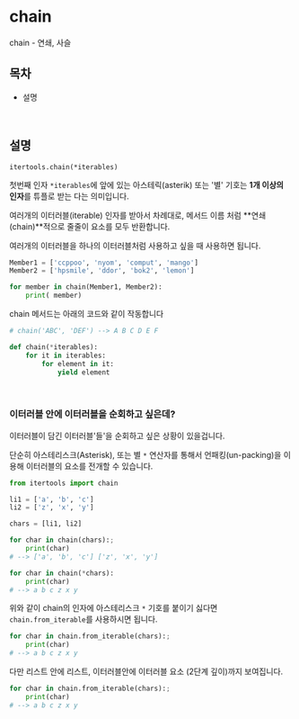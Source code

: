 # chain

chain - 연쇄, 사슬

## 목차

* 설명

<br>

## 설명

`itertools.chain(*iterables)` 

첫번째 인자 `*iterables`에 앞에 있는 아스테릭(asterik) 또는 '별' 기호는 **1개 이상의 인자**를 튜플로 받는 다는 의미입니다.

여러개의 이터러블(iterable) 인자를 받아서 차례대로, 메서드 이름 처럼 **연쇄(chain)**적으로 줄줄이 요소를 모두 반환합니다.

여러개의 이터러블을 하나의 이터러블처럼 사용하고 싶을 때 사용하면 됩니다.

```python
Member1 = ['ccppoo', 'nyom', 'comput', 'mango']
Member2 = ['hpsmile', 'ddor', 'bok2', 'lemon']

for member in chain(Member1, Member2):
    print( member)
```

chain 메서드는 아래의 코드와 같이 작동합니다

```python
# chain('ABC', 'DEF') --> A B C D E F 

def chain(*iterables):    
    for it in iterables:
        for element in it:
            yield element
```
<br>

### 이터러블 안에 이터러블을 순회하고 싶은데?

이터러블이 담긴 이터러블'들'을 순회하고 싶은 상황이 있을겁니다.

단순히 아스테리스크(Asterisk), 또는 별 `*` 연산자를 통해서 언패킹(un-packing)을 이용해 이터러블의 요소를 전개할 수 있습니다.

```python
from itertools import chain

li1 = ['a', 'b', 'c']
li2 = ['z', 'x', 'y']

chars = [li1, li2]

for char in chain(chars):;
    print(char)
# --> ['a', 'b', 'c'] ['z', 'x', 'y']

for char in chain(*chars):
    print(char)
# --> a b c z x y
```

위와 같이 chain의 인자에 아스테리스크 `*` 기호를 붙이기 싫다면 `chain.from_iterable`를 사용하시면 됩니다.

```python
for char in chain.from_iterable(chars):;
    print(char)
# --> a b c z x y
```

다만 리스트 안에 리스트, 이터러블안에 이터러블 요소 (2단계 깊이)까지 보여집니다.

```python
for char in chain.from_iterable(chars):;
    print(char)
# --> a b c z x y
```
